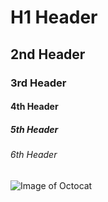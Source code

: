 # H1 Header
## 2nd Header
### 3rd Header
#### 4th Header
##### 5th Header
###### 6th Header

![Image of Octocat](https://www.clipartkey.com/mpngs/m/51-512958_github-octocat.png)
